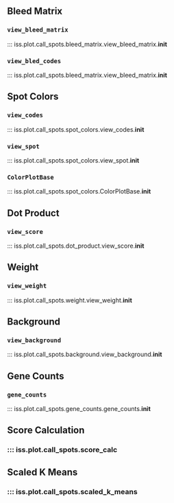 ## Bleed Matrix
### `view_bleed_matrix`
::: iss.plot.call_spots.bleed_matrix.view_bleed_matrix.__init__

### `view_bled_codes`
::: iss.plot.call_spots.bleed_matrix.view_bleed_matrix.__init__

## Spot Colors
### `view_codes`
::: iss.plot.call_spots.spot_colors.view_codes.__init__

### `view_spot`
::: iss.plot.call_spots.spot_colors.view_spot.__init__

### `ColorPlotBase`
::: iss.plot.call_spots.spot_colors.ColorPlotBase.__init__

## Dot Product
### `view_score`
::: iss.plot.call_spots.dot_product.view_score.__init__

## Weight
### `view_weight`
::: iss.plot.call_spots.weight.view_weight.__init__

## Background
### `view_background`
::: iss.plot.call_spots.background.view_background.__init__

## Gene Counts
### `gene_counts`
::: iss.plot.call_spots.gene_counts.gene_counts.__init__

## Score Calculation
### ::: iss.plot.call_spots.score_calc

## Scaled K Means
### ::: iss.plot.call_spots.scaled_k_means